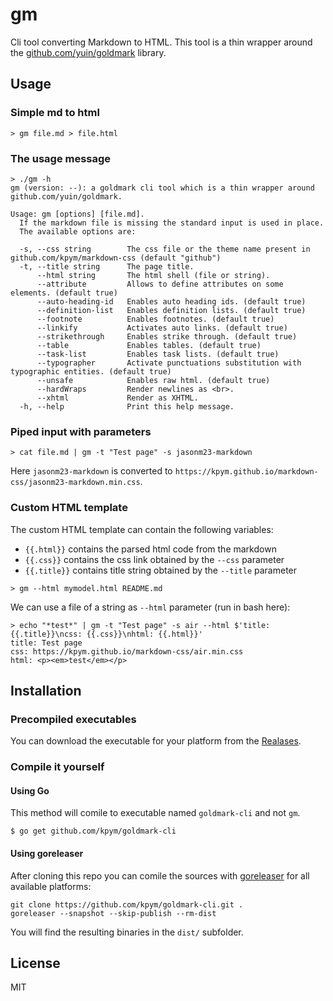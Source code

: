 # gm

Cli tool converting Markdown to HTML.
This tool is a thin wrapper around the [github.com/yuin/goldmark](https://github.com/yuin/goldmark) library.


## Usage

### Simple md to html
```shell
> gm file.md > file.html
```

### The usage message
```shell
> ./gm -h
gm (version: --): a goldmark cli tool which is a thin wrapper around github.com/yuin/goldmark.

Usage: gm [options] [file.md].
  If the markdown file is missing the standard input is used in place.
  The available options are:

  -s, --css string        The css file or the theme name present in github.com/kpym/markdown-css (default "github")
  -t, --title string      The page title.
      --html string       The html shell (file or string).
      --attribute         Allows to define attributes on some elements. (default true)
      --auto-heading-id   Enables auto heading ids. (default true)
      --definition-list   Enables definition lists. (default true)
      --footnote          Enables footnotes. (default true)
      --linkify           Activates auto links. (default true)
      --strikethrough     Enables strike through. (default true)
      --table             Enables tables. (default true)
      --task-list         Enables task lists. (default true)
      --typographer       Activate punctuations substitution with typographic entities. (default true)
      --unsafe            Enables raw html. (default true)
      --hardWraps         Render newlines as <br>.
      --xhtml             Render as XHTML.
  -h, --help              Print this help message.

```

### Piped input with parameters
```shell
> cat file.md | gm -t "Test page" -s jasonm23-markdown
```

Here `jasonm23-markdown` is converted to `https://kpym.github.io/markdown-css/jasonm23-markdown.min.css`.

### Custom HTML template

The custom HTML template can contain the following variables:

- `{{.html}}` contains the parsed html code from the markdown
- `{{.css}}` contains the css link obtained by the `--css` parameter
- `{{.title}}` contains title string obtained by the `--title` parameter

```shell
> gm --html mymodel.html README.md
```

We can use a file of a string as `--html` parameter (run in bash here):

```shell
> echo "*test*" | gm -t "Test page" -s air --html $'title: {{.title}}\ncss: {{.css}}\nhtml: {{.html}}'
title: Test page
css: https://kpym.github.io/markdown-css/air.min.css
html: <p><em>test</em></p>
```

## Installation

### Precompiled executables

You can download the executable for your platform from the [Realases](https://github.com/kpym/goldmark-cli/releases).

### Compile it yourself

#### Using Go

This method will comile to executable named `goldmark-cli` and not `gm`.

```shell
$ go get github.com/kpym/goldmark-cli
```

#### Using goreleaser

After cloning this repo you can comile the sources with [goreleaser](https://github.com/goreleaser/goreleaser/) for all available platforms:

```shell
git clone https://github.com/kpym/goldmark-cli.git .
goreleaser --snapshot --skip-publish --rm-dist
```

You will find the resulting binaries in the `dist/` subfolder.

## License

MIT
